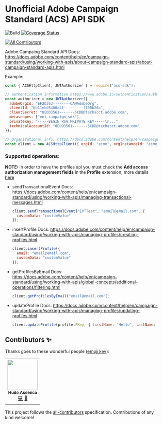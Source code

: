 # Unofficial Adobe Campaign Standard (ACS) API SDK

![Build](https://github.com/hudovisk/acs-sdk/workflows/Build/badge.svg)
[![Coverage Status](https://coveralls.io/repos/github/hudovisk/acs-sdk/badge.svg?branch=master)](https://coveralls.io/github/hudovisk/acs-sdk?branch=master)

<!-- ALL-CONTRIBUTORS-BADGE:START - Do not remove or modify this section -->

[![All Contributors](https://img.shields.io/badge/all_contributors-1-orange.svg?style=flat-square)](#contributors-)

<!-- ALL-CONTRIBUTORS-BADGE:END -->

Adobe Campaing Standard API Docs: https://docs.adobe.com/content/help/en/campaign-standard/using/working-with-apis/about-campaign-standard-apis/about-campaign-standard-apis.html

Example:

```javascript
const { ACSHttpClient, JWTAuthorizer } = require("acs-sdk");

// authentication information https://www.adobe.io/authentication/auth-methods.html#!AdobeDocs/adobeio-auth/master/AuthenticationOverview/ServiceAccountIntegration.md
const authorizer = new JWTAuthorizer({
  adobeOrgId: "EF2D363--------CA@AdobeOrg",
  clientId: "bb11ebd6406a4f---------f705b26a",
  clientSecret: "8EDD3561-------5CDB@techacct.adobe.com",
  metascopes: ["ent_campaign_sdk"],
  privateKey: "-----BEGIN RSA PRIVATE KEY-----\n...",
  technicalAccountId: "8EDD3561-------5CDB@techacct.adobe.com"
});

// Organizational info: https://docs.adobe.com/content/help/en/campaign-standard/using/working-with-apis/about-campaign-standard-apis/setting-up-api-access.html
const client = new ACSHttpClient({ orgId: "acme", orgInstanceId: "acme-mkt-stage1" }, authorizer);
```

### Supported operations:

**NOTE:** In order to have the profiles api you must check the **Add access authorization management fields** in the **Profile** extension, more details [here](https://docs.adobe.com/content/help/en/campaign-standard/using/administrating/users-and-security/organizational-units.html#partitioning-profiles)

- sendTransactionalEvent
  Docs: https://docs.adobe.com/content/help/en/campaign-standard/using/working-with-apis/managing-transactional-messages.html
  ```javascript
  client.sendTransactionalEvent("EVTTest", "email@email.com", {
    customData: "customValue"
  });
  ```

- insertProfile
  Docs: https://docs.adobe.com/content/help/en/campaign-standard/using/working-with-apis/managing-profiles/creating-profiles.html
  ```javascript
  client.insertProfile({
    email: "email@email.com",
    customData: "customValue"
  });
  ```

- getProfilesByEmail
  Docs: https://docs.adobe.com/content/help/en/campaign-standard/using/working-with-apis/global-concepts/additional-operations/filtering.html
  ```javascript
  client.getProfilesByEmail("email@email.com");
  ```

- updateProfile
  Docs: https://docs.adobe.com/content/help/en/campaign-standard/using/working-with-apis/managing-profiles/updating-profiles.html
  ```javascript
  client.updateProfile(profile.PKey, { firstName: "Hello", lastName: "World" });
  ```

## Contributors ✨

Thanks goes to these wonderful people ([emoji key](https://allcontributors.org/docs/en/emoji-key)):

<!-- ALL-CONTRIBUTORS-LIST:START - Do not remove or modify this section -->
<!-- prettier-ignore-start -->
<!-- markdownlint-disable -->
<table>
  <tr>
    <td align="center"><a href="https://github.com/hudovisk"><img src="https://avatars2.githubusercontent.com/u/5161722?v=4" width="100px;" alt=""/><br /><sub><b>Hudo Assenco</b></sub></a><br /><a href="https://github.com/hudovisk/acs-sdk/commits?author=hudovisk" title="Code">💻</a> <a href="https://github.com/hudovisk/acs-sdk/commits?author=hudovisk" title="Documentation">📖</a></td>
  </tr>
</table>

<!-- markdownlint-enable -->
<!-- prettier-ignore-end -->

<!-- ALL-CONTRIBUTORS-LIST:END -->

This project follows the [all-contributors](https://github.com/all-contributors/all-contributors) specification. Contributions of any kind welcome!
